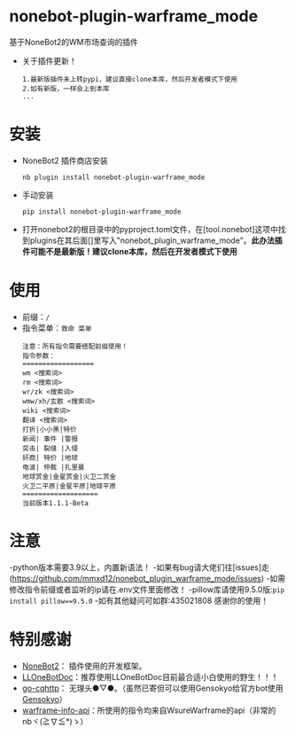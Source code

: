 # nonebot-plugin-warframe_mode

基于NoneBot2的WM市场查询的插件
- 关于插件更新！
  
    ```shell
    1.最新版插件未上转pypi，建议直接clone本库，然后开发者模式下使用
    2.如有新版，一样会上到本库
    ...
    ```


# 安装

- NoneBot2 插件商店安装

    ```shell
    nb plugin install nonebot-plugin-warframe_mode
    ```

- 手动安装

    ```shell
    pip install nonebot-plugin-warframe_mode
    ```
	
- 打开nonebot2的根目录中的pyproject.toml文件，在[tool.nonebot]这项中找到plugins在其后面[]里写入"nonebot_plugin_warframe_mode"。**此办法插件可能不是最新版！建议clone本库，然后在开发者模式下使用**

# 使用

- 前缀：`/`
- 指令菜单：`救命 菜单`
  ```text
  注意：所有指令需要搭配前缀使用！
  指令参数：
  ==================
  wm <搜索词>
  rm <搜索词>
  wr/zk <搜索词>
  wmw/xh/玄骸 <搜索词>
  wiki <搜索词>
  翻译 <搜索词>
  打折|小小黑|特价
  新闻| 事件 |警报
  突击| 裂缝 |入侵
  奸商| 特价 |地球
  电波| 仲裁 |扎里曼
  地球赏金|金星赏金|火卫二赏金
  火卫二平原|金星平原|地球平原
  ===================
  当前版本1.1.1-Beta
  ```
  
# 注意

-python版本需要3.9以上，内置新语法！
-如果有bug请大佬们往[issues]走(https://github.com/mmxd12/nonebot_plugin_warframe_mode/issues)
-如需修改指令前缀或者监听的ip请在.env文件里面修改！
-pillow库请使用9.5.0版:`pip install pillow==9.5.0`
-如有其他疑问可如群:435021808 感谢你的使用！


# 特别感谢

- [NoneBot2](https://github.com/nonebot/nonebot2)： 插件使用的开发框架。
- [LLOneBotDoc](https://github.com/LLOneBot/LLOneBotDoc)：推荐使用LLOneBotDoc目前最合适小白使用的野生！！！
- [go-cqhttp](https://github.com/Mrs4s/go-cqhttp)： 无理头●▽●。（虽然已寄但可以使用Gensokyo给官方bot使用[Gensokyo](https://github.com/Hoshinonyaruko/Gensokyo)）
- [warframe-info-api](https://github.com/WsureWarframe/warframe-info-api)：所使用的指令均来自WsureWarframe的api（非常的nbヾ(≧∇≦*)ゝ）
